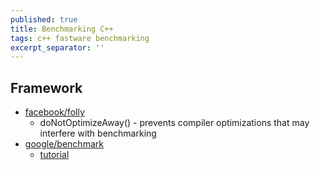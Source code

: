 ```yaml
---
published: true
title: Benchmarking C++
tags: c++ fastware benchmarking
excerpt_separator: ''
---
```

## Framework

- [facebook/folly](https://github.com/facebook/folly/blob/master/folly/docs/Benchmark.md)
	- doNotOptimizeAway() -  prevents compiler optimizations that may interfere with benchmarking 
- [google/benchmark](https://github.com/google/benchmark)
	- [tutorial](https://www.bfilipek.com/2016/05/google-benchmark-library.html)